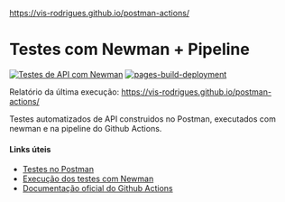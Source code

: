 https://vis-rodrigues.github.io/postman-actions/
# Testes com Newman + Pipeline
[![Testes de API com Newman](https://github.com/Vis-Rodrigues/postman-actions/actions/workflows/postman-tests.yml/badge.svg)](https://github.com/Vis-Rodrigues/postman-actions/actions/workflows/postman-tests.yml)
[![pages-build-deployment](https://github.com/Vis-Rodrigues/postman-actions/actions/workflows/pages/pages-build-deployment/badge.svg)](https://github.com/Vis-Rodrigues/postman-actions/actions/workflows/pages/pages-build-deployment)

Relatório da última execução: https://vis-rodrigues.github.io/postman-actions/

Testes automatizados de API construidos no Postman, executados com newman e na pipeline do Github Actions.

#### Links úteis
* [Testes no Postman](https://learning.postman.com/docs/writing-scripts/script-references/test-examples/)
* [Execução dos testes com Newman](https://learning.postman.com/docs/running-collections/using-newman-cli/command-line-integration-with-newman/)
* [Documentação oficial do Github Actions](https://docs.github.com/pt/actions)